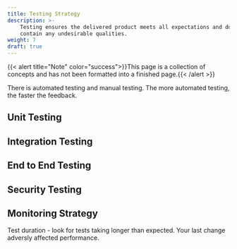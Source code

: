 ```yaml
---
title: Testing Strategy
description: >-
    Testing ensures the delivered product meets all expectations and does not 
    contain any undesirable qualities.
weight: 7
draft: true
---
```

{{< alert title="Note" color="success">}}This page is a collection of concepts and has not been formatted into a finished page.{{< /alert >}}

There is automated testing and manual testing. The more automated testing, the faster the feedback.

## Unit Testing

## Integration Testing

## End to End Testing

## Security Testing

## Monitoring Strategy

Test duration - look for tests taking longer than expected. Your last change adversly affected performance.


